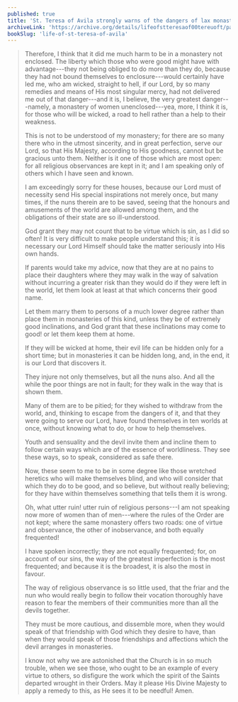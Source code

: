 ```yaml
---
published: true
title: 'St. Teresa of Avila strongly warns of the dangers of lax monasteries and cloisters'
archiveLink: 'https://archive.org/details/lifeofstteresaof00tereuoft/page/43?view=theater'
bookSlug: 'life-of-st-teresa-of-avila'
---
```


> Therefore, I think that it did me much harm to be in a monastery not enclosed. The liberty which those who were good might have with advantage---they not being obliged to do more than they do, because they had not bound themselves to enclosure---would certainly have led me, who am wicked, straight to hell, if our Lord, by so many remedies and means of His most singular mercy, had not delivered me out of that danger---and it is, I believe, the very greatest danger---namely, a monastery of women unenclosed---yea, more, I think it is, for those who will be wicked, a road to hell rather than a help to their weakness.
>
> This is not to be understood of my monastery; for there are so many there who in the utmost sincerity, and in great perfection, serve our Lord, so that His Majesty, according to His goodness, cannot but be gracious unto them. Neither is it one of those which are most open: for all religious observances are kept in it; and I am speaking only of others which I have seen and known.
>
> I am exceedingly sorry for these houses, because our Lord must of necessity send His special inspirations not merely once, but many times, if the nuns therein are to be saved, seeing that the honours and amusements of the world are allowed among them, and the obligations of their state are so ill-understood.
>
> God grant they may not count that to be virtue which is sin, as I did so often! It is very difficult to make people understand this; it is necessary our Lord Himself should take the matter seriously into His own hands.
>
> If parents would take my advice, now that they are at no pains to place their daughters where they may walk in the way of salvation without incurring a greater risk than they would do if they were left in the world, let them look at least at that which concerns their good name.
>
> Let them marry them to persons of a much lower degree rather than place them in monasteries of this kind, unless they be of extremely good inclinations, and God grant that these inclinations may come to good! or let them keep them at home.
>
> If they will be wicked at home, their evil life can be hidden only for a short time; but in monasteries it can be hidden long, and, in the end, it is our Lord that discovers it.
>
> They injure not only themselves, but all the nuns also. And all the while the poor things are not in fault; for they walk in the way that is shown them.
>
> Many of them are to be pitied; for they wished to withdraw from the world, and, thinking to escape from the dangers of it, and that they were going to serve our Lord, have found themselves in ten worlds at once, without knowing what to do, or how to help themselves.
>
> Youth and sensuality and the devil invite them and incline them to follow certain ways which are of the essence of worldliness. They see these ways, so to speak, considered as safe there.
>
> Now, these seem to me to be in some degree like those wretched heretics who will make themselves blind, and who will consider that which they do to be good, and so believe, but without really believing; for they have within themselves something that tells them it is wrong.
>
> Oh, what utter ruin! utter ruin of religious persons---I am not speaking now more of women than of men---where the rules of the Order are not kept; where the same monastery offers two roads: one of virtue and observance, the other of inobservance, and both equally frequented!
>
> I have spoken incorrectly; they are not equally frequented; for, on account of our sins, the way of the greatest imperfection is the most frequented; and because it is the broadest, it is also the most in favour.
>
> The way of religious observance is so little used, that the friar and the nun who would really begin to follow their vocation thoroughly have reason to fear the members of their communities more than all the devils together.
>
> They must be more cautious, and dissemble more, when they would speak of that friendship with God which they desire to have, than when they would speak of those friendships and affections which the devil arranges in monasteries.
>
> I know not why we are astonished that the Church is in so much trouble, when we see those, who ought to be an example of every virtue to others, so disfigure the work which the spirit of the Saints departed wrought in their Orders. May it please His Divine Majesty to apply a remedy to this, as He sees it to be needful! Amen.
